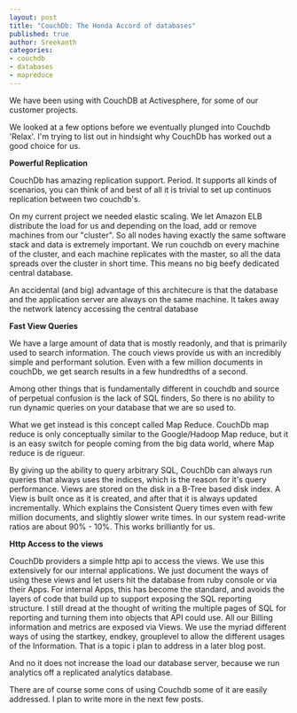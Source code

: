 ```yaml
---
layout: post
title: "CouchDb: The Honda Accord of databases"
published: true
author: Sreekanth
categories:
- couchdb
- databases
- mapreduce
---
```


We have been using with CouchDB at Activesphere, for some of our customer projects.

We looked at a few options before we eventually plunged into Couchdb 'Relax'. I'm trying to list out in hindsight why CouchDb has worked out a good choice for us.


**Powerful Replication**

CouchDb has amazing replication support. Period. It supports all kinds of scenarios, you can think of and best of all it is trivial to set up continuos replication between two couchdb's.


On my current project we needed elastic scaling. We let Amazon ELB
distribute the load for us and depending on the load, add or remove
machines from our "cluster". So all nodes having exactly the same
software stack and data is extremely important. We run couchdb on
every machine of the cluster, and each machine replicates with the
master, so all the data spreads over the cluster in short time. This
means no big beefy dedicated central database.

An accidental (and big) advantage of this architecure is that the
database and the application server are always on the same machine. It
takes away the network latency accessing the central database


**Fast View Queries**


We have a large amount of data that is mostly readonly, and that is
primarily used to search information. The couch views provide us with
an incredibly simple and performant solution. Even with a few million
documents in couchDb, we get search results in a few hundredths of a
second.

Among other things that is fundamentally different in couchdb and
source of perpetual confusion is the lack of SQL finders, So there is
no ability to run dynamic queries on your database that we are so used
to.

What we get instead is this concept called Map Reduce. CouchDb map
reduce is only conceptually similar to the Google/Hadoop Map reduce,
but it is an easy switch for people coming from the big data world,
where Map reduce is de rigueur.

By giving up the ability to query arbitrary SQL, CouchDb can always
run queries that always uses the indices, which is the reason for it's
query performance. Views are stored on the disk in a B-Tree based disk
index. A View is built once as it is created, and after that it is
always updated incrementally. Which explains the Consistent Query
times even with few million documents, and slightly slower write
times. In our system read-write ratios are about 90% - 10%. This works
brilliantly for us.

**Http Access to the views**

CouchDb providers a simple http api to access the views. We use this
extensively for our internal applications. We just document the ways
of using these views and let users hit the database from ruby console
or via their Apps. For internal Apps, this has become the standard,
and avoids the layers of code that build up to support exposing the
SQL reporting structure. I still dread at the thought of writing the
multiple pages of SQL for reporting and turning them into objects that
API could use. All our Billing information and metrics are exposed via
Views. We use the myriad different ways of using the startkey, endkey,
grouplevel to allow the different usages of the Information. That is a
topic i plan to address in a later blog post.

And no it does not increase the load our database server, because we
run analytics off a replicated analytics database.

There are of course some cons of using Couchdb some of it are easily
addressed. I plan to write more in the next few posts.
